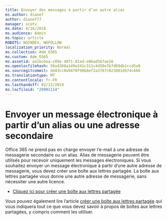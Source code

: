 ```yaml
---
title: Envoyer des messages à partir d’un autre alias
ms.author: dianef
author: dianef77
manager: scotv
ms.date: 4/16/2018
ms.audience: Admin
ms.topic: article
ROBOTS: NOINDEX, NOFOLLOW
localization_priority: Normal
ms.collection: Adm_O365
ms.custom: Adm_O365
ms.assetid: aa1bcbea-c09e-40f1-81ad-e86ad567ae16
ms.openlocfilehash: 50a4368a149e241c311c4d58e7b7d69db1ccd5a9
ms.sourcegitcommit: dd43cc0a9470f98b8ef2a3787c823801d674c666
ms.translationtype: MT
ms.contentlocale: fr-FR
ms.lasthandoff: 02/12/2019
ms.locfileid: "29901114"
---
```

# <a name="send-email-from-an-alias-or-secondary-address"></a>Envoyer un message électronique à partir d’un alias ou une adresse secondaire

Office 365 ne prend pas en charge envoyer l’e-mail à une adresse de messagerie secondaire ou un alias. Alias de messagerie peuvent être utilisés pour recevoir uniquement les messages électroniques. Si vous souhaitez envoyer un message électronique à partir d’une autre adresse de messagerie, vous devez créer une boîte aux lettres partagée. La boîte aux lettres partagée vous donne une autre adresse de messagerie, sans nécessiter une autre licence. 
  
- [Cliquez ici pour créer une boîte aux lettres partagée](https://portal.office.com/AdminPortal/Home#/AssistedGuide/addemailoptions)
    
Vous pouvez également lire l’article [créer une boîte aux lettres partagée](https://support.office.com/article/871a246d-3acd-4bba-948e-5de8be0544c9) qui vous indiquera tout ce que vous devez savoir à propos de boîtes aux lettres partagées, y compris comment les utiliser. 
  

